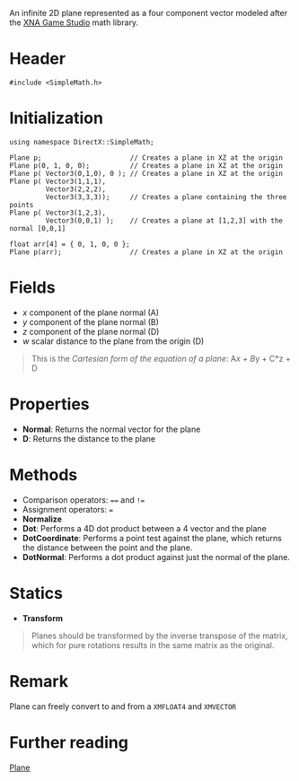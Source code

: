 An infinite 2D plane represented as a four component vector modeled after the [XNA Game Studio](https://msdn.microsoft.com/en-us/library/microsoft.xna.framework.plane.aspx) math library.

# Header

    #include <SimpleMath.h>

# Initialization

    using namespace DirectX::SimpleMath;

    Plane p;                      // Creates a plane in XZ at the origin
    Plane p(0, 1, 0, 0);          // Creates a plane in XZ at the origin
    Plane p( Vector3(0,1,0), 0 ); // Creates a plane in XZ at the origin
    Plane p( Vector3(1,1,1),
             Vector3(2,2,2),
             Vector3(3,3,3));     // Creates a plane containing the three points
    Plane p( Vector3(1,2,3),
             Vector3(0,0,1) );    // Creates a plane at [1,2,3] with the normal [0,0,1]
    
    float arr[4] = { 0, 1, 0, 0 };
    Plane p(arr);                 // Creates a plane in XZ at the origin

# Fields
* *x* component of the plane normal (A)
* *y* component of the plane normal (B)
* *z* component of the plane normal (D)
* *w* scalar distance to the plane from the origin (D)

> This is the *Cartesian form of the equation of a plane*: A*x + B*y + C*z + D

# Properties
* **Normal**: Returns the normal vector for the plane
* **D**: Returns the distance to the plane

# Methods
* Comparison operators: ``==`` and ``!=``
* Assignment operators: ``=``
* **Normalize**
* **Dot**: Performs a 4D dot product between a 4 vector and the plane
* **DotCoordinate**: Performs a point test against the plane, which returns the distance between the point and the plane.
* **DotNormal**: Performs a dot product against just the normal of the plane.

# Statics
* **Transform**

> Planes should be transformed by the inverse transpose of the matrix, which for pure rotations results in the same matrix as the original.

# Remark
Plane can freely convert to and from a ``XMFLOAT4`` and ``XMVECTOR``

# Further reading
[Plane](https://en.wikipedia.org/wiki/Plane_(geometry))  
